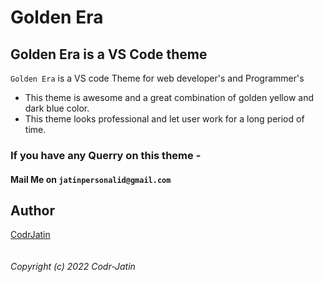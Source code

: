 # Golden Era
## Golden Era is a VS Code theme 
`Golden Era` is a VS code Theme for web developer's and Programmer's

* This theme is awesome and a great combination of golden yellow and dark blue color.
* This theme looks professional and let user work for a long period of time.

### If you have any Querry on this theme -
#### Mail Me on `jatinpersonalid@gmail.com`

## Author
[CodrJatin](https://github.com/Codr-J)
<br>
<br>
<br>
*Copyright (c) 2022 Codr-Jatin*